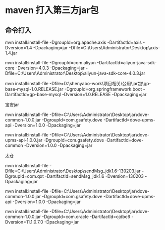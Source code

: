 # maven 打入第三方jar包 


## 命令打入


mvn install:install-file -DgroupId=org.apache.axis -DartifactId=axis -Dversion=1.4 -Dpackaging=jar -Dfile=C:\Users\Administrator\Desktop\axis-1.4.jar


mvn install:install-file -DgroupId=com.aliyun -DartifactId=aliyun-java-sdk-core -Dversion=4.0.3 -Dpackaging=jar -Dfile=C:\Users\Administrator\Desktop\aliyun-java-sdk-core-4.0.3.jar



mvn install:install-file -Dfile=D:\shenyabo-work\项目相关\公用\jar包\gp-base-mysql-1.0.RELEASE.jar -DgroupId=org.springframework.boot -DartifactId=gp-base-mysql -Dversion=1.0.RELEASE -Dpackaging=jar


宝安jar

mvn install:install-file -Dfile=C:\Users\Administrator\Desktop\jar\dove-common-1.0.0.jar -DgroupId=com.gsafety.dove -DartifactId=dove-upms-api -Dversion=1.0.0 -Dpackaging=jar


mvn install:install-file -Dfile=C:\Users\Administrator\Desktop\jar\dove-upms-api-1.0.0.jar -DgroupId=com.gsafety.dove -DartifactId=dove-common -Dversion=1.0.0 -Dpackaging=jar

太仓

mvn install:install-file -Dfile=C:\Users\Administrator\Desktop\sendMsg_jdk1.6-130203.jar -DgroupId=com.qxt -DartifactId=sendMsg_jdk1.6 -Dversion=130203 -Dpackaging=jar


mvn install:install-file -Dfile=C:\Users\Administrator\Desktop\jar\dove-common-1.0.0.jar -DgroupId=com.gsafety.dove -DartifactId=dove-upms-api -Dversion=1.0.0 -Dpackaging=jar


mvn install:install-file -Dfile=C:\Users\Administrator\Desktop\jar\dove-common-1.0.0.jar -DgroupId=com.oracle -DartifactId=ojdbc6 -Dversion=11.1.0.7.0 -Dpackaging=jar